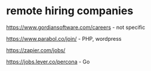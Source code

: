 # remote hiring companies

https://www.gordiansoftware.com/careers  - not specific

https://www.parabol.co/join/  - PHP, wordpress

https://zapier.com/jobs/

https://jobs.lever.co/percona - Go

